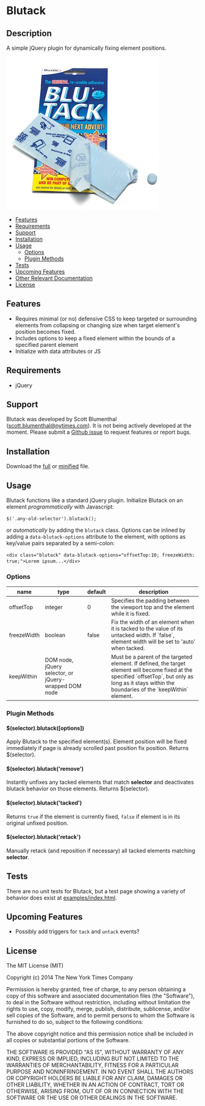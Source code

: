 # Blutack

## Description

A simple jQuery plugin for dynamically fixing element positions.

![Blutack](blutack.jpg)

* [Features](#features)
* [Requirements](#requirements)
* [Support](#support)
* [Installation](#installation)
* [Usage](#usage)
    * [Options](#options)
    * [Plugin Methods](#plugin-methods)
* [Tests](#tests)
* [Upcoming Features](#upcoming-features)
* [Other Relevant Documentation](#other-relevant-documentation)
* [License](#license)

## Features

* Requires minimal (or no) defensive CSS to keep targeted or surrounding elements from collapsing or changing size when target element's position becomes fixed.
* Includes options to keep a fixed element within the bounds of a specified parent element
* Initialize with data attributes or JS

## Requirements

* jQuery

## Support

Blutack was developed by Scott Blumenthal (scott.blumenthal@nytimes.com).  It is not being actively developed at the moment.  Please submit a [Github issue](https://github.com/newsdev/blutack/issues/new) to request features or report bugs.

## Installation

Download the [full](https://raw.githubusercontent.com/newsdev/blutack/master/jquery.blutack.js) or [minified](https://raw.githubusercontent.com/newsdev/blutack/master/jquery.blutack.min.js) file.

## Usage

Blutack functions like a standard jQuery plugin.  Initialize Blutack on an element *programmatically* with Javascript:

    $('.any-old-selector').blutack();

or *automatically* by adding the `blutack` class.  Options can be inlined by adding a `data-blutack-options` attribute to the element, with options as key/value pairs separated by a semi-colon:

    <div class="blutack" data-blutack-options="offsetTop:10; freezeWidth: true;">Lorem ipsum...</div>

### Options

<table>
  <thead>
    <tr>
      <th>name</th>
      <th>type</th>
      <th>default</th>
      <th>description</th>
    </tr>
  </thead>
  <tbody>
    <tr>
      <td>offsetTop</td>
      <td>integer</td>
      <td>0</td>
      <td>Specifies the padding between the viewport top and the element while it is fixed.</td>
    </tr>
    <tr>
      <td>freezeWidth</td>
      <td>boolean</td>
      <td>false</td>
      <td>Fix the width of an element when it is tacked to the value of its untacked width.  If `false`, element width will be set to 'auto' when tacked.</td>
    </tr>
    <tr>
      <td>keepWithin</td>
      <td>DOM node, jQuery selector, or jQuery-wrapped DOM node</td>
      <td></td>
      <td>Must be a parent of the targeted element.  If defined, the target element will become fixed at the specified `offsetTop`, but only as long as it stays within the boundaries of the `keepWithin` element.</td>
    </tr>
  </tbody>
</table>


### Plugin Methods

#### $(selector).blutack([options])

Apply Blutack to the specified element(s).  Element position will be fixed immediately if page is already scrolled past position fix position.  Returns $(selector).

#### $(selector).blutack('remove')

Instantly unfixes any tacked elements that match **selector** and deactivates blutack behavior on those elements.  Returns $(selector).

#### $(selector).blutack('tacked')

Returns `true` if the element is currently fixed, `false` if element is in its original unfixed position.

#### $(selector).blutack('retack')

Manually retack (and reposition if necessary) all tacked elements matching **selector**.

## Tests

There are no unit tests for Blutack, but a test page showing a variety of behavior does exist at [examples/index.html](examples/index.html).

## Upcoming Features

* Possibly add triggers for `tack` and `untack` events?

## License

The MIT License (MIT)

Copyright (c) 2014 The New York Times Company

Permission is hereby granted, free of charge, to any person obtaining a copy of this software and associated documentation files (the "Software"), to deal in the Software without restriction, including without limitation the rights to use, copy, modify, merge, publish, distribute, sublicense, and/or sell copies of the Software, and to permit persons to whom the Software is furnished to do so, subject to the following conditions:

The above copyright notice and this permission notice shall be included in all copies or substantial portions of the Software.

THE SOFTWARE IS PROVIDED "AS IS", WITHOUT WARRANTY OF ANY KIND, EXPRESS OR IMPLIED, INCLUDING BUT NOT LIMITED TO THE WARRANTIES OF MERCHANTABILITY, FITNESS FOR A PARTICULAR PURPOSE AND NONINFRINGEMENT. IN NO EVENT SHALL THE AUTHORS OR COPYRIGHT HOLDERS BE LIABLE FOR ANY CLAIM, DAMAGES OR OTHER LIABILITY, WHETHER IN AN ACTION OF CONTRACT, TORT OR OTHERWISE, ARISING FROM, OUT OF OR IN CONNECTION WITH THE SOFTWARE OR THE USE OR OTHER DEALINGS IN THE SOFTWARE.